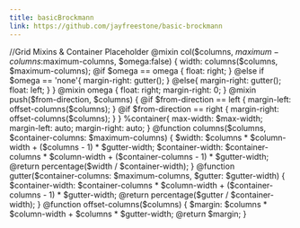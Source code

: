 ```yaml
---
title: basicBrockmann
link: https://github.com/jayfreestone/basic-brockmann
---
```

//Grid Mixins & Container Placeholder @mixin col($columns, $maximum-columns:$maximum-columns, $omega:false) {  width: columns($columns, $maximum-columns); @if $omega == omega { float: right; }  @else if $omega == 'none'{ margin-right: gutter(); } @else{ margin-right: gutter(); float: left; } } @mixin omega { float: right; margin-right: 0; } @mixin push($from-direction, $columns) { @if $from-direction == left { margin-left: offset-columns($columns); } @if $from-direction == right { margin-right: offset-columns($columns); } } %container{ max-width: $max-width; margin-left: auto; margin-right: auto; } @function columns($columns, $container-columns: $maximum-columns) { $width: $columns * $column-width + ($columns - 1) * $gutter-width; $container-width: $container-columns * $column-width + ($container-columns - 1) * $gutter-width; @return percentage($width / $container-width); } @function gutter($container-columns: $maximum-columns, $gutter: $gutter-width) { $container-width: $container-columns * $column-width + ($container-columns - 1) * $gutter-width; @return percentage($gutter / $container-width); } @function offset-columns($columns) { $margin: $columns * $column-width + $columns * $gutter-width; @return $margin; }
